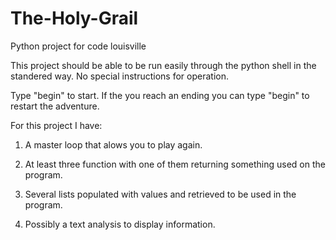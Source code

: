 # The-Holy-Grail

Python project for code louisville

This project should be able to be run easily through the python shell in the standered way. No special instructions for operation.

Type "begin" to start. If the you reach an ending you can type "begin" to restart the adventure.

For this project I have:

1. A master loop that alows you to play again.

2. At least three function with one of them returning something used on the program.

3. Several lists populated with values and retrieved to be used in the program.

4. Possibly a text analysis to display information.